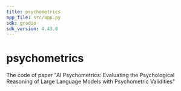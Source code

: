 ```yaml
---
title: psychometrics
app_file: src/app.py
sdk: gradio
sdk_version: 4.43.0
---
```

# psychometrics
The code of paper "AI Psychometrics: Evaluating the Psychological Reasoning of Large Language Models with Psychometric Validities"
